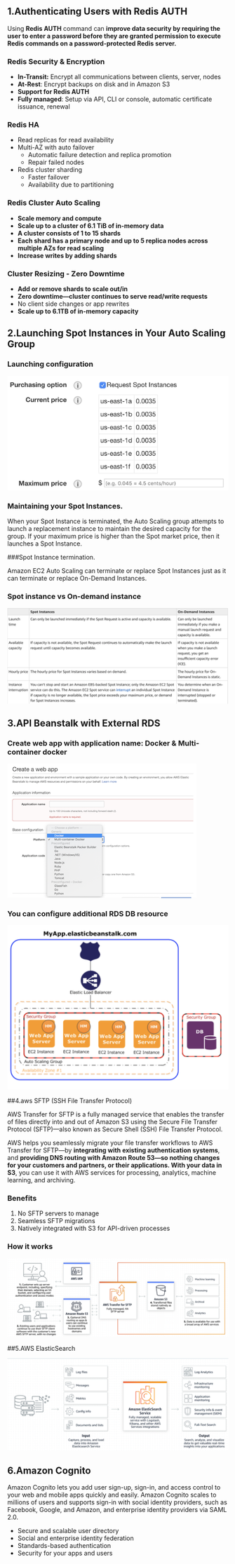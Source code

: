## 1.Authenticating Users with Redis AUTH

Using **Redis AUTH** command can **improve data security by requiring the user to enter a password before they are granted permission to execute Redis commands on a password-protected Redis server.**


### Redis Security & Encryption

* **In-Transit:** Encrypt all communications between clients, server, nodes 
* **At-Rest**: Encrypt backups on disk and in Amazon S3 
* **Support for Redis AUTH**
* **Fully managed**: Setup via API, CLI or console, automatic certificate issuance, renewal 

### Redis HA

* Read replicas for read availability 
* Multi-AZ with auto failover 
  * Automatic failure detection and replica promotion 
  * Repair failed nodes 
* Redis cluster sharding 
  * Faster failover 
  * Availability due to partitioning 


### Redis Cluster Auto Scaling

* **Scale memory and compute** 
* **Scale up to a cluster of 6.1 TiB of in-memory data** 
* **A cluster consists of 1 to 15 shards**
* **Each shard has a primary node and up to 5 replica nodes across multiple AZs for read scaling** 
* **Increase writes by adding shards** 


### Cluster Resizing - Zero Downtime

* **Add or remove shards to scale out/in**
* **Zero downtime—cluster continues to serve read/write requests** 
* No client side changes or app rewrites 
* **Scale up to 6.1TB of in-memory capacity**

## 2.Launching Spot Instances in Your Auto Scaling Group

### Launching configuration

![Alt Image Text](images/21_1.jpg "Body image")

### Maintaining your Spot Instances. 

When your Spot Instance is terminated, the Auto Scaling group attempts to launch a replacement instance to maintain the desired capacity for the group. If your maximum price is higher than the Spot market price, then it launches a Spot Instance.

###Spot Instance termination.

Amazon EC2 Auto Scaling can terminate or replace Spot Instances just as it can terminate or replace On-Demand Instances.

### Spot instance vs On-demand instance

![Alt Image Text](images/21_2.jpg "Body image")

## 3.API Beanstalk with External RDS

### Create web app with application name: Docker & Multi-container docker

![Alt Image Text](images/21_3.jpg "Body image")


### You can configure additional RDS DB resource

![Alt Image Text](images/21_4.jpg "Body image")

##4.aws SFTP (SSH File Transfer Protocol)

AWS Transfer for SFTP is a fully managed service that enables the transfer of files directly into and out of Amazon S3 using the Secure File Transfer Protocol (SFTP)—also known as Secure Shell (SSH) File Transfer Protocol. 

AWS helps you seamlessly migrate your file transfer workflows to AWS Transfer for SFTP—by **integrating with existing authentication systems**, and **providing DNS routing with Amazon Route 53—so nothing changes for your customers and partners, or their applications. With your data in S3**, you can use it with AWS services for processing, analytics, machine learning, and archiving. 

### Benefits

1. No SFTP servers to manage
2. Seamless SFTP migrations
3. Natively integrated with S3 for API-driven processes

### How it works

![Alt Image Text](images/21_5.jpg "Body image")

##5.AWS ElasticSearch

![Alt Image Text](images/21_6.jpg "Body image")


## 6.Amazon Cognito

Amazon Cognito lets you add user sign-up, sign-in, and access control to your web and mobile apps quickly and easily. Amazon Cognito scales to millions of users and supports sign-in with social identity providers, such as Facebook, Google, and Amazon, and enterprise identity providers via SAML 2.0.


* Secure and scalable user directory
* Social and enterprise identity federation
* Standards-based authentication
* Security for your apps and users
